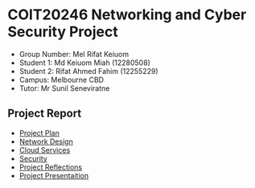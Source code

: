 # COIT20246 Networking and Cyber Security Project

- Group Number: Mel Rifat Keiuom
- Student 1: Md Keiuom Miah (12280508)
- Student 2: Rifat Ahmed Fahim (12255229)
- Campus: Melbourne CBD
- Tutor: Mr Sunil Seneviratne

## Project Report

- [Project Plan](./plan.md)
- [Network Design](./network.md)
- [Cloud Services](./cloud.md)
- [Security](./security.md)
- [Project Reflections](./reflection.md)
- [Project Presentaition](./plan.md)
